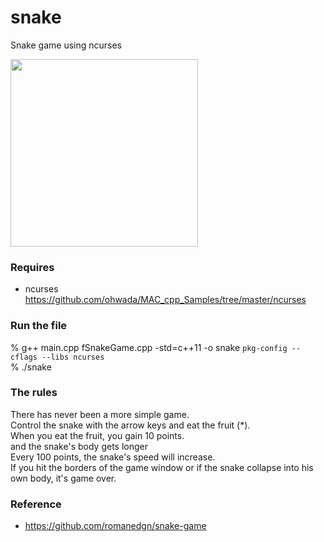 snake
===============

Snake game using ncurses <br/>

<image src="https://raw.githubusercontent.com/ohwada/MAC_cpp_Samples/master/ncurses/snake/snake.png" width="300" /><br/>

### Requires <br/>
- ncurses <br/>
https://github.com/ohwada/MAC_cpp_Samples/tree/master/ncurses <br/>

### Run the file <br/>
% g++  main.cpp  fSnakeGame.cpp -std=c++11 -o snake  `pkg-config --cflags --libs ncurses` <br/>
% ./snake <br/>

### The rules
There has never been a more simple game.  <br/>
Control the snake with the arrow keys and eat the fruit (*).  <br/>When you eat the fruit, you gain 10 points. <br/>
and the snake's body gets longer  <br/>
Every 100 points, the snake's speed will increase.  <br/>
If you hit the borders of the game window or if the snake collapse into his own body, it's game over. <br/>


### Reference <br/>
- https://github.com/romanedgn/snake-game

